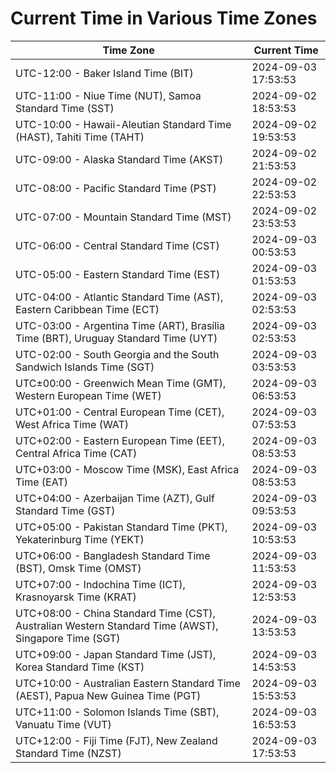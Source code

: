 # Current Time in Various Time Zones

| Time Zone | Current Time |
|-----------|--------------|
| UTC-12:00 - Baker Island Time (BIT) | 2024-09-03 17:53:53 |
| UTC-11:00 - Niue Time (NUT), Samoa Standard Time (SST) | 2024-09-02 18:53:53 |
| UTC-10:00 - Hawaii-Aleutian Standard Time (HAST), Tahiti Time (TAHT) | 2024-09-02 19:53:53 |
| UTC-09:00 - Alaska Standard Time (AKST) | 2024-09-02 21:53:53 |
| UTC-08:00 - Pacific Standard Time (PST) | 2024-09-02 22:53:53 |
| UTC-07:00 - Mountain Standard Time (MST) | 2024-09-02 23:53:53 |
| UTC-06:00 - Central Standard Time (CST) | 2024-09-03 00:53:53 |
| UTC-05:00 - Eastern Standard Time (EST) | 2024-09-03 01:53:53 |
| UTC-04:00 - Atlantic Standard Time (AST), Eastern Caribbean Time (ECT) | 2024-09-03 02:53:53 |
| UTC-03:00 - Argentina Time (ART), Brasília Time (BRT), Uruguay Standard Time (UYT) | 2024-09-03 02:53:53 |
| UTC-02:00 - South Georgia and the South Sandwich Islands Time (SGT) | 2024-09-03 03:53:53 |
| UTC±00:00 - Greenwich Mean Time (GMT), Western European Time (WET) | 2024-09-03 06:53:53 |
| UTC+01:00 - Central European Time (CET), West Africa Time (WAT) | 2024-09-03 07:53:53 |
| UTC+02:00 - Eastern European Time (EET), Central Africa Time (CAT) | 2024-09-03 08:53:53 |
| UTC+03:00 - Moscow Time (MSK), East Africa Time (EAT) | 2024-09-03 08:53:53 |
| UTC+04:00 - Azerbaijan Time (AZT), Gulf Standard Time (GST) | 2024-09-03 09:53:53 |
| UTC+05:00 - Pakistan Standard Time (PKT), Yekaterinburg Time (YEKT) | 2024-09-03 10:53:53 |
| UTC+06:00 - Bangladesh Standard Time (BST), Omsk Time (OMST) | 2024-09-03 11:53:53 |
| UTC+07:00 - Indochina Time (ICT), Krasnoyarsk Time (KRAT) | 2024-09-03 12:53:53 |
| UTC+08:00 - China Standard Time (CST), Australian Western Standard Time (AWST), Singapore Time (SGT) | 2024-09-03 13:53:53 |
| UTC+09:00 - Japan Standard Time (JST), Korea Standard Time (KST) | 2024-09-03 14:53:53 |
| UTC+10:00 - Australian Eastern Standard Time (AEST), Papua New Guinea Time (PGT) | 2024-09-03 15:53:53 |
| UTC+11:00 - Solomon Islands Time (SBT), Vanuatu Time (VUT) | 2024-09-03 16:53:53 |
| UTC+12:00 - Fiji Time (FJT), New Zealand Standard Time (NZST) | 2024-09-03 17:53:53 |
